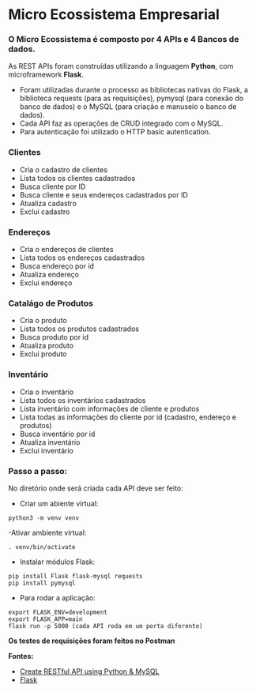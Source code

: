 # Micro Ecossistema Empresarial

### O Micro Ecossistema é composto por 4 APIs e 4 Bancos de dados.

As REST APIs foram construídas utilizando a linguagem **Python**, com microframework **Flask**.
- Foram utilizadas durante o processo as bibliotecas nativas do Flask, a biblioteca requests (para as requisições), pymysql (para conexão do banco de dados) e o MySQL (para criação e manuseio o banco de dados).
- Cada API faz as operações de CRUD integrado com o MySQL.
- Para autenticação foi utilizado o HTTP basic autentication.

### Clientes
- Cria o cadastro de clientes
- Lista todos os clientes cadastrados
- Busca cliente por ID
- Busca cliente e seus endereços cadastrados por ID
- Atualiza cadastro
- Exclui cadastro
### Endereços
- Cria o endereços de clientes
- Lista todos os endereços cadastrados
- Busca endereço por id
- Atualiza endereço
- Exclui endereço
### Catalágo de Produtos
- Cria o produto
- Lista todos os produtos cadastrados
- Busca produto por id
- Atualiza produto
- Exclui produto
### Inventário
- Cria o inventário
- Lista todos os inventários cadastrados
- Lista inventário com informações de cliente e produtos
- Lista todas as informações do cliente por id (cadastro, endereço e produtos)
- Busca inventário por id
- Atualiza inventário
- Exclui inventário

### Passo a passo:

No diretório onde será criada cada API deve ser feito:

- Criar um abiente virtual:
```
python3 -m venv venv
```
-Ativar ambiente virtual:
```
. venv/bin/activate
```
- Instalar módulos Flask:
```
pip install Flask flask-mysql requests
pip install pymysql
```
- Para rodar a aplicação:
```
export FLASK_ENV=development
export FLASK_APP=main
flask run -p 5000 (cada API roda em um porta diferente)
```

**Os testes de requisições foram feitos no Postman**

**Fontes:**

- [Create RESTful API using Python & MySQL](https://webdamn.com/create-restful-api-using-python-mysql/) 
- [Flask](https://flask.palletsprojects.com/en/2.1.x/quickstart/)